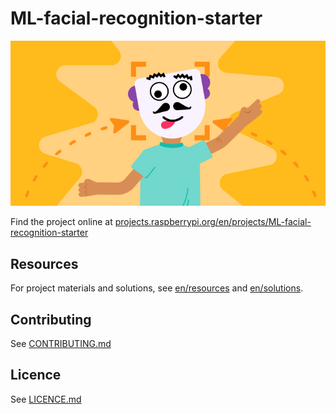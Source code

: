 # ML-facial-recognition-starter

![ML-facial-recognition-starter](banner.png)

Find the project online at [projects.raspberrypi.org/en/projects/ML-facial-recognition-starter](https://projects.raspberrypi.org/en/projects/ML-facial-recognition-starter)

## Resources
For project materials and solutions, see [en/resources](https://github.com/raspberrypilearning/ML-facial-recognition-starter/tree/master/en/resources) and [en/solutions](https://github.com/raspberrypilearning/ML-facial-recognition-starter/tree/master/en/solutions).

## Contributing
See [CONTRIBUTING.md](CONTRIBUTING.md)

## Licence
 See [LICENCE.md](LICENCE.md)